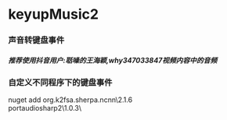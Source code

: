 # keyupMusic2
### 声音转键盘事件
##### 推荐使用抖音用户:聒噪的王海颖,why347033847视频内容中的音频
### 自定义不同程序下的键盘事件

nuget add 
org.k2fsa.sherpa.ncnn\2.1.6\
portaudiosharp2\1.0.3\